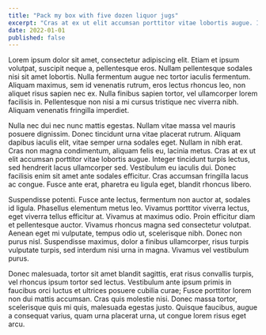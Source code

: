 ```yaml
---
title: "Pack my box with five dozen liquor jugs"
excerpt: "Cras at ex ut elit accumsan porttitor vitae lobortis augue. Integer tincidunt turpis lectus, sed hendrerit lacus ullamcorper sed. Vestibulum eu iaculis dui."
date: 2022-01-01
published: false
---
```

Lorem ipsum dolor sit amet, consectetur adipiscing elit. Etiam et ipsum volutpat, suscipit neque a, pellentesque eros. Nullam pellentesque sodales nisi sit amet lobortis. Nulla fermentum augue nec tortor iaculis fermentum. Aliquam maximus, sem id venenatis rutrum, eros lectus rhoncus leo, non aliquet risus sapien nec ex. Nulla finibus sapien tortor, vel ullamcorper lorem facilisis in. Pellentesque non nisi a mi cursus tristique nec viverra nibh. Aliquam venenatis fringilla imperdiet.

Nulla nec dui nec nunc mattis egestas. Nullam vitae massa vel mauris posuere dignissim. Donec tincidunt urna vitae placerat rutrum. Aliquam dapibus iaculis elit, vitae semper urna sodales eget. Nullam in nibh erat. Cras non magna condimentum, aliquam felis eu, lacinia metus. Cras at ex ut elit accumsan porttitor vitae lobortis augue. Integer tincidunt turpis lectus, sed hendrerit lacus ullamcorper sed. Vestibulum eu iaculis dui. Donec facilisis enim sit amet ante sodales efficitur. Cras accumsan fringilla lacus ac congue. Fusce ante erat, pharetra eu ligula eget, blandit rhoncus libero.

Suspendisse potenti. Fusce ante lectus, fermentum non auctor at, sodales id ligula. Phasellus elementum metus leo. Vivamus porttitor viverra lectus, eget viverra tellus efficitur at. Vivamus at maximus odio. Proin efficitur diam et pellentesque auctor. Vivamus rhoncus magna sed consectetur volutpat. Aenean eget mi vulputate, tempus odio ut, scelerisque nibh. Donec non purus nisl. Suspendisse maximus, dolor a finibus ullamcorper, risus turpis vulputate turpis, sed interdum nisi urna in magna. Vivamus vel vestibulum purus.

Donec malesuada, tortor sit amet blandit sagittis, erat risus convallis turpis, vel rhoncus ipsum tortor sed lectus. Vestibulum ante ipsum primis in faucibus orci luctus et ultrices posuere cubilia curae; Fusce porttitor lorem non dui mattis accumsan. Cras quis molestie nisi. Donec massa tortor, scelerisque quis mi quis, malesuada egestas justo. Quisque faucibus, augue a consequat varius, quam urna placerat urna, ut congue lorem risus eget arcu.

